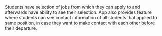 Students have selection of jobs from which they can apply to and afterwards have ability to see their selection. App also provides feature where students can see contact information of all students that applied to same position, in case they want to make contact with each other before their departure.
